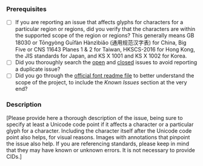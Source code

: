 ### Prerequisites

* [ ] If you are reporting an issue that affects glyphs for characters for a particular region or regions, did you verify that the characters are within the supported scope of the region or regions? This generally means GB 18030 or Tōngyòng Guīfàn Hànzìbiǎo (通用规范汉字表) for China, Big Five or CNS 11643 Planes 1 & 2 for Taiwan, HKSCS-2016 for Hong Kong, the JIS standards for Japan, and KS X 1001 and KS X 1002 for Korea.
* [ ] Did you thoroughly search the [open](https://github.com/adobe-fonts/source-han-serif/issues) and [closed](https://github.com/adobe-fonts/source-han-serif/issues?q=is%3Aissue+is%3Aclosed) issues to avoid reporting a duplicate issue?
* [ ] Did you go through the [official font readme file](https://github.com/adobe-fonts/source-han-serif/raw/release/SourceHanSerifReadMe.pdf) to better understand the scope of the project, to include the *Known Issues* section at the very end?

### Description

[Please provide here a thorough description of the issue, being sure to specify at least a Unicode code point if it affects a character or a particular glyph for a character. Including the character itself after the Unicode code point also helps, for visual reasons. Images with annotations that pinpoint the issue also help. If you are referencing standards, please keep in mind that they may have known or unknown errors. It is not necessary to provide CIDs.]
